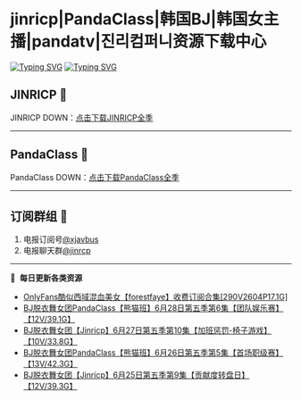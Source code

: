 # jinricp|PandaClass|韩国BJ|韩国女主播|pandatv|진리컴퍼니资源下载中心   
[![Typing SVG](https://readme-typing-svg.herokuapp.com?font=Fira+Code&pause=1000&center=true&vCenter=true&random=true&width=435&lines=所有链接都需要翻墙访问)](https://jinri-cp.neocities.org/free.html)
[![Typing SVG](https://readme-typing-svg.herokuapp.com?font=Fira+Code&pause=1000&center=true&vCenter=true&random=true&width=435&lines=点击进入福利资源下载中心)](https://pandaclass.neocities.org/)
## JINRICP 👋   
JINRICP DOWN：[点击下载JINRICP全季](https://mypikpak.com/s/VODz7HXQoqcX0UrvaXfDtFoPo1)
****
## PandaClass 💯   
PandaClass DOWN：[点击下载PandaClass全季](https://mypikpak.com/s/VOKOTZkoEnkyvCnELVSquM97o1)   
****
## 订阅群组 🔞
1. 电报订阅号[@xjavbus](https://t.me/xjavbus)
2. 电报聊天群[@jinrcp](https://t.me/jinrcp)
**** 
📕 &nbsp;**每日更新各类资源**
<!-- BLOG-POST-LIST:START -->
- [OnlyFans酷似西域混血美女【forestfaye】收费订阅合集[290V2604P17.1G]](https://fuli.rulel.com/430.html)
- [BJ脱衣舞女团PandaClass【熊猫班】6月28日第五季第6集【团队娱乐赛】【12V/39.1G】](https://fuli.rulel.com/428.html)
- [BJ脱衣舞女团【Jinricp】6月27日第五季第10集【加班惩罚-椅子游戏】【10V/33.8G】](https://fuli.rulel.com/426.html)
- [BJ脱衣舞女团PandaClass【熊猫班】6月26日第五季第5集【首场职级赛】【13V/42.3G】](https://fuli.rulel.com/425.html)
- [BJ脱衣舞女团【Jinricp】6月25日第五季第9集【贡献度转盘日】【12V/39.3G】](https://fuli.rulel.com/424.html)
<!-- BLOG-POST-LIST:END -->
